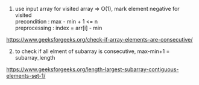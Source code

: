 1) use input array for visited array => O(1), mark element negative for visited \
precondition : max - min + 1 <= n \
preprocessing : index = arr[i] - min

https://www.geeksforgeeks.org/check-if-array-elements-are-consecutive/


2) to check if all elment of subarray is consecutive, max-min+1 = subarray_length

https://www.geeksforgeeks.org/length-largest-subarray-contiguous-elements-set-1/

